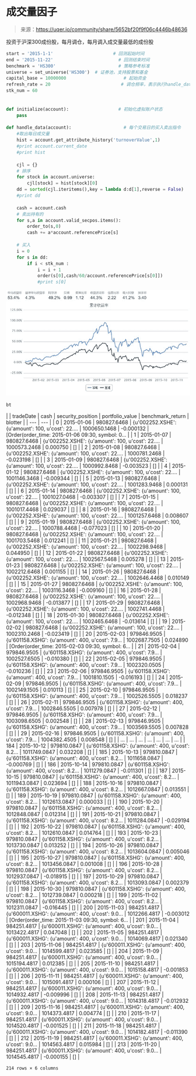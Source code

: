 

# 成交量因子

> 来源：https://uqer.io/community/share/5652bf20f9f06c4446b48636

投资于沪深300成份股，每月调仓，每月调入成交量最低的成份股

```py
start = '2015-1-1'                       # 回测起始时间
end = '2015-11-22'                         # 回测结束时间
benchmark = 'HS300'                        # 策略参考标准
universe = set_universe('HS300')  # 证券池，支持股票和基金
capital_base = 10000000                      # 起始资金
refresh_rate = 20                           # 调仓频率，表示执行handle_data的时间间隔，若freq = 'd'时间间隔的单位为交易日，若freq = 'm'时间间隔为分钟
stk_num = 60


def initialize(account):                   # 初始化虚拟账户状态
    pass

def handle_data(account):                    # 每个交易日的买入卖出指令
    #取出每日成交量 
    hist = account.get_attribute_history('turnoverValue',1)
    #print account.current_date
    #print hist
    
    cjl = {}
    # 排序
    for stock in account.universe:
        cjl[stock] = hist[stock][0]
    dd = sorted(cjl.iteritems(),key = lambda d:d[1],reverse = False)
    #print dd
    
    cash = account.cash   
    # 卖出持有的  
    for s,a in account.valid_secpos.items():
        order_to(s,0)
        cash += a*account.referencePrice[s]
    
    # 买入
    i = 0
    for s in dd:
        if i < stk_num :
            i = i + 1
            order(s[0],cash/60/account.referencePrice[s[0]])
            #print s[0]
```

![](img/20160730085542.jpg)

```py
bt
```


| | tradeDate | cash | security_position | portfolio_value | benchmark_return | blotter |
| --- | --- |
| 0 | 2015-01-06 | 980827.6468 | {u'002252.XSHE': {u'amount': 100, u'cost': 22.... | 1000650.1468 | -0.000132 | [Order(order_time: 2015-01-06 09:30, symbol: 0... |
| 1 | 2015-01-07 | 980827.6468 | {u'002252.XSHE': {u'amount': 100, u'cost': 22.... | 1000573.2468 | 0.000750 | [] |
| 2 | 2015-01-08 | 980827.6468 | {u'002252.XSHE': {u'amount': 100, u'cost': 22.... | 1000781.2468 | -0.023198 | [] |
| 3 | 2015-01-09 | 980827.6468 | {u'002252.XSHE': {u'amount': 100, u'cost': 22.... | 1000992.8468 | -0.003523 | [] |
| 4 | 2015-01-12 | 980827.6468 | {u'002252.XSHE': {u'amount': 100, u'cost': 22.... | 1001146.3468 | -0.009344 | [] |
| 5 | 2015-01-13 | 980827.6468 | {u'002252.XSHE': {u'amount': 100, u'cost': 22.... | 1001283.9468 | 0.000131 | [] |
| 6 | 2015-01-14 | 980827.6468 | {u'002252.XSHE': {u'amount': 100, u'cost': 22.... | 1001027.0468 | -0.003307 | [] |
| 7 | 2015-01-15 | 980827.6468 | {u'002252.XSHE': {u'amount': 100, u'cost': 22.... | 1001017.4468 | 0.029037 | [] |
| 8 | 2015-01-16 | 980827.6468 | {u'002252.XSHE': {u'amount': 100, u'cost': 22.... | 1001257.6468 | 0.008607 | [] |
| 9 | 2015-01-19 | 980827.6468 | {u'002252.XSHE': {u'amount': 100, u'cost': 22.... | 1000788.4468 | -0.077023 | [] |
| 10 | 2015-01-20 | 980827.6468 | {u'002252.XSHE': {u'amount': 100, u'cost': 22.... | 1001703.5468 | 0.012241 | [] |
| 11 | 2015-01-21 | 980827.6468 | {u'002252.XSHE': {u'amount': 100, u'cost': 22.... | 1002298.9468 | 0.044950 | [] |
| 12 | 2015-01-22 | 980827.6468 | {u'002252.XSHE': {u'amount': 100, u'cost': 22.... | 1002567.5468 | 0.005278 | [] |
| 13 | 2015-01-23 | 980827.6468 | {u'002252.XSHE': {u'amount': 100, u'cost': 22.... | 1002212.6468 | 0.001155 | [] |
| 14 | 2015-01-26 | 980827.6468 | {u'002252.XSHE': {u'amount': 100, u'cost': 22.... | 1002646.4468 | 0.010149 | [] |
| 15 | 2015-01-27 | 980827.6468 | {u'002252.XSHE': {u'amount': 100, u'cost': 22.... | 1003116.3468 | -0.009160 | [] |
| 16 | 2015-01-28 | 980827.6468 | {u'002252.XSHE': {u'amount': 100, u'cost': 22.... | 1002968.9468 | -0.013877 | [] |
| 17 | 2015-01-29 | 980827.6468 | {u'002252.XSHE': {u'amount': 100, u'cost': 22.... | 1002741.4468 | -0.012348 | [] |
| 18 | 2015-01-30 | 980827.6468 | {u'002252.XSHE': {u'amount': 100, u'cost': 22.... | 1002465.6468 | -0.013614 | [] |
| 19 | 2015-02-02 | 980827.6468 | {u'002252.XSHE': {u'amount': 100, u'cost': 22.... | 1002310.2468 | -0.023419 | [] |
| 20 | 2015-02-03 | 979846.9505 | {u'601158.XSHG': {u'amount': 400, u'cost': 7.9... | 1002687.7505 | 0.024890 | [Order(order_time: 2015-02-03 09:30, symbol: 6... |
| 21 | 2015-02-04 | 979846.9505 | {u'601158.XSHG': {u'amount': 400, u'cost': 7.9... | 1002527.6505 | -0.010380 | [] |
| 22 | 2015-02-05 | 979846.9505 | {u'601158.XSHG': {u'amount': 400, u'cost': 7.9... | 1002320.0505 | -0.010236 | [] |
| 23 | 2015-02-06 | 979846.9505 | {u'601158.XSHG': {u'amount': 400, u'cost': 7.9... | 1001810.1505 | -0.016193 | [] |
| 24 | 2015-02-09 | 979846.9505 | {u'601158.XSHG': {u'amount': 400, u'cost': 7.9... | 1002149.1505 | 0.010113 | [] |
| 25 | 2015-02-10 | 979846.9505 | {u'601158.XSHG': {u'amount': 400, u'cost': 7.9... | 1002526.5505 | 0.018237 | [] |
| 26 | 2015-02-11 | 979846.9505 | {u'601158.XSHG': {u'amount': 400, u'cost': 7.9... | 1002846.5505 | 0.007978 | [] |
| 27 | 2015-02-12 | 979846.9505 | {u'601158.XSHG': {u'amount': 400, u'cost': 7.9... | 1003098.6505 | 0.002548 | [] |
| 28 | 2015-02-13 | 979846.9505 | {u'601158.XSHG': {u'amount': 400, u'cost': 7.9... | 1003569.5505 | 0.007828 | [] |
| 29 | 2015-02-16 | 979846.9505 | {u'601158.XSHG': {u'amount': 400, u'cost': 7.9... | 1004382.4505 | 0.008548 | [] |
| ... | ... | ... | ... | ... | ... | ... |
| 184 | 2015-10-12 | 979810.0847 | {u'601158.XSHG': {u'amount': 400, u'cost': 8.2... | 1011749.0847 | 0.032208 | [] |
| 185 | 2015-10-13 | 979810.0847 | {u'601158.XSHG': {u'amount': 400, u'cost': 8.2... | 1011658.0847 | -0.000769 | [] |
| 186 | 2015-10-14 | 979810.0847 | {u'601158.XSHG': {u'amount': 400, u'cost': 8.2... | 1011279.0847 | -0.011301 | [] |
| 187 | 2015-10-15 | 979810.0847 | {u'601158.XSHG': {u'amount': 400, u'cost': 8.2... | 1011943.0847 | 0.023694 | [] |
| 188 | 2015-10-16 | 979810.0847 | {u'601158.XSHG': {u'amount': 400, u'cost': 8.2... | 1012667.0847 | 0.013551 | [] |
| 189 | 2015-10-19 | 979810.0847 | {u'601158.XSHG': {u'amount': 400, u'cost': 8.2... | 1012613.0847 | 0.000033 | [] |
| 190 | 2015-10-20 | 979810.0847 | {u'601158.XSHG': {u'amount': 400, u'cost': 8.2... | 1012848.0847 | 0.012314 | [] |
| 191 | 2015-10-21 | 979810.0847 | {u'601158.XSHG': {u'amount': 400, u'cost': 8.2... | 1011284.0847 | -0.029194 | [] |
| 192 | 2015-10-22 | 979810.0847 | {u'601158.XSHG': {u'amount': 400, u'cost': 8.2... | 1012610.0847 | 0.014764 | [] |
| 193 | 2015-10-23 | 979810.0847 | {u'601158.XSHG': {u'amount': 400, u'cost': 8.2... | 1013730.0847 | 0.013252 | [] |
| 194 | 2015-10-26 | 979810.0847 | {u'601158.XSHG': {u'amount': 400, u'cost': 8.2... | 1013604.0847 | 0.005046 | [] |
| 195 | 2015-10-27 | 979810.0847 | {u'601158.XSHG': {u'amount': 400, u'cost': 8.2... | 1013456.0847 | 0.001008 | [] |
| 196 | 2015-10-28 | 979810.0847 | {u'601158.XSHG': {u'amount': 400, u'cost': 8.2... | 1012937.0847 | -0.018915 | [] |
| 197 | 2015-10-29 | 979810.0847 | {u'601158.XSHG': {u'amount': 400, u'cost': 8.2... | 1013093.0847 | 0.002379 | [] |
| 198 | 2015-10-30 | 979810.0847 | {u'601158.XSHG': {u'amount': 400, u'cost': 8.2... | 1012739.0847 | 0.000218 | [] |
| 199 | 2015-11-02 | 979810.0847 | {u'601158.XSHG': {u'amount': 400, u'cost': 8.2... | 1012311.0847 | -0.016445 | [] |
| 200 | 2015-11-03 | 984251.4817 | {u'600011.XSHG': {u'amount': 400, u'cost': 9.0... | 1012266.4817 | -0.003012 | [Order(order_time: 2015-11-03 09:30, symbol: 6... |
| 201 | 2015-11-04 | 984251.4817 | {u'600011.XSHG': {u'amount': 400, u'cost': 9.0... | 1013422.4817 | 0.047048 | [] |
| 202 | 2015-11-05 | 984251.4817 | {u'600011.XSHG': {u'amount': 400, u'cost': 9.0... | 1014069.4817 | 0.021340 | [] |
| 203 | 2015-11-06 | 984251.4817 | {u'600011.XSHG': {u'amount': 400, u'cost': 9.0... | 1014599.4817 | 0.023585 | [] |
| 204 | 2015-11-09 | 984251.4817 | {u'600011.XSHG': {u'amount': 400, u'cost': 9.0... | 1015194.4817 | 0.012385 | [] |
| 205 | 2015-11-10 | 984251.4817 | {u'600011.XSHG': {u'amount': 400, u'cost': 9.0... | 1015158.4817 | -0.001853 | [] |
| 206 | 2015-11-11 | 984251.4817 | {u'600011.XSHG': {u'amount': 400, u'cost': 9.0... | 1015091.4817 | 0.000106 | [] |
| 207 | 2015-11-12 | 984251.4817 | {u'600011.XSHG': {u'amount': 400, u'cost': 9.0... | 1014932.4817 | -0.009996 | [] |
| 208 | 2015-11-13 | 984251.4817 | {u'600011.XSHG': {u'amount': 400, u'cost': 9.0... | 1014318.4817 | -0.012932 | [] |
| 209 | 2015-11-16 | 984251.4817 | {u'600011.XSHG': {u'amount': 400, u'cost': 9.0... | 1014373.4817 | 0.004774 | [] |
| 210 | 2015-11-17 | 984251.4817 | {u'600011.XSHG': {u'amount': 400, u'cost': 9.0... | 1014520.4817 | -0.001525 | [] |
| 211 | 2015-11-18 | 984251.4817 | {u'600011.XSHG': {u'amount': 400, u'cost': 9.0... | 1014182.4817 | -0.011390 | [] |
| 212 | 2015-11-19 | 984251.4817 | {u'600011.XSHG': {u'amount': 400, u'cost': 9.0... | 1014563.4817 | 0.015984 | [] |
| 213 | 2015-11-20 | 984251.4817 | {u'600011.XSHG': {u'amount': 400, u'cost': 9.0... | 1014545.4817 | -0.000155 | [] |

```
214 rows × 6 columns
```

